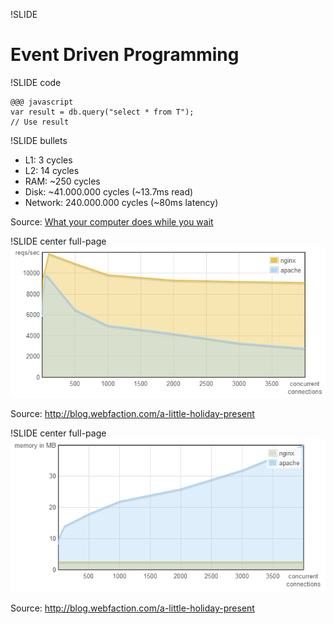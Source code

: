 !SLIDE
# Event Driven Programming

!SLIDE code

	@@@ javascript
	var result = db.query("select * from T");
	// Use result

!SLIDE bullets

* L1: 3 cycles
* L2: 14 cycles
* RAM: ~250 cycles
* Disk: ~41.000.000 cycles (~13.7ms read)
* Network: 240.000.000 cycles (~80ms latency)

Source: [What your computer does while you wait](http://duartes.org/gustavo/blog/post/what-your-computer-does-while-you-wait)

!SLIDE center full-page
![nginx apache reqs](nginx-apache-reqs-sec.png)

Source: http://blog.webfaction.com/a-little-holiday-present

!SLIDE center full-page
![nginx apache memory](nginx-apache-memory.png)

Source: http://blog.webfaction.com/a-little-holiday-present

